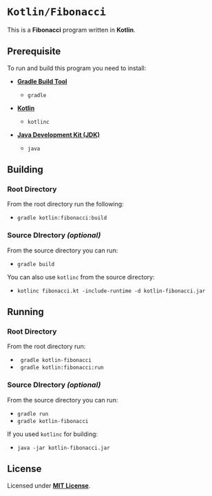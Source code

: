 # `Kotlin/Fibonacci`

This is a **Fibonacci** program written in **Kotlin**.

## Prerequisite

To run and build this program you need to install:

* [**Gradle Build Tool**](https://gradle.org/install/)
  * `gradle`

* [**Kotlin**](https://sdkman.io/sdks#kotlin)
  * `kotlinc`

* [**Java Development Kit (JDK)**](https://sdkman.io/jdks)
  * `java`

## Building

### Root Directory

From the root directory run the following:

* `gradle kotlin:fibonacci:build`

### Source DIrectory _(optional)_

From the source directory you can run:

* `gradle build`

You can also use `kotlinc` from the source directory:

* `kotlinc fibonacci.kt -include-runtime -d kotlin-fibonacci.jar`

## Running

### Root Directory

From the root directory run:

* ` gradle kotlin-fibonacci`
* ` gradle kotlin:fibonacci:run`

### Source DIrectory _(optional)_

From the source directory you can run:

* `gradle run`
* `gradle kotlin-fibonacci`

If you used `kotlinc` for building:

* `java -jar kotlin-fibonacci.jar`

## License

Licensed under [**MIT License**](https://github.com/altersabeh/codes/blob/main/LICENSE).
